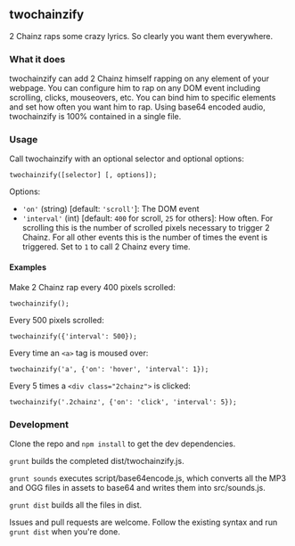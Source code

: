 ## twochainzify

2 Chainz raps some crazy lyrics. So clearly you want them everywhere.

### What it does

twochainzify can add 2 Chainz himself rapping on any element of your webpage.  You can configure him to rap on any DOM event including scrolling, clicks, mouseovers, etc.  You can bind him to specific elements and set how often you want him to rap.  Using base64 encoded audio, twochainzify is 100% contained in a single file.

### Usage

Call twochainzify with an optional selector and optional options:

```
twochainzify([selector] [, options]);
```

Options:

 - `'on'` (string) [default: `'scroll'`]: The DOM event
 - `'interval'` (int) [default: `400` for scroll, `25` for others]: How often. For scrolling this is the number of scrolled pixels necessary to trigger 2 Chainz. For all other events this is the number of times the event is triggered.  Set to `1` to call 2 Chainz every time.

#### Examples

Make 2 Chainz rap every 400 pixels scrolled:
```
twochainzify();
```

Every 500 pixels scrolled:
```
twochainzify({'interval': 500});
```

Every time an `<a>` tag is moused over:
```
twochainzify('a', {'on': 'hover', 'interval': 1});
```

Every 5 times a `<div class="2chainz">` is clicked:
```
twochainzify('.2chainz', {'on': 'click', 'interval': 5});
```

### Development

Clone the repo and `npm install` to get the dev dependencies.

`grunt` builds the completed dist/twochainzify.js.

`grunt sounds` executes script/base64encode.js, which converts all the MP3 and OGG files in assets to base64 and writes them into src/sounds.js.

`grunt dist` builds all the files in dist.

Issues and pull requests are welcome.  Follow the existing syntax and run `grunt dist` when you're done.
